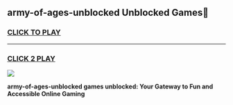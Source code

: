 
## army-of-ages-unblocked Unblocked Games👋
<h3>
<a href="https://news.freeplayer.one?title=army-of-ages-unblocked&ref=16F">CLICK TO PLAY</a></h3>
<hr>

<h3>
<a href="https://news.freeplayer.one?title=army-of-ages-unblocked&ref=16F">CLICK 2 PLAY</a>
  
</h3>

<a href="https://news.freeplayer.one?title=army-of-ages-unblocked&ref=16F/"><img src="https://clearcache.store/games.png"></a>


**army-of-ages-unblocked games unblocked: Your Gateway to Fun and Accessible Online Gaming**
